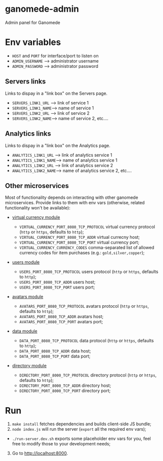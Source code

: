 ganomede-admin
================

Admin panel for Ganomede


# Env variables

 - `HOST` and `PORT` for interface/port to listen on
 - `ADMIN_USERNAME` --> administrator username
 - `ADMIN_PASSWORD` --> administrator password

## Servers links

Links to dispay in a "link box" on the Servers page.

 - `SERVERS_LINK1_URL` --> link of service 1
 - `SERVERS_LINK1_NAME`--> name of service 1
 - `SERVERS_LINK2_URL` --> link of service 2
 - `SERVERS_LINK2_NAME`--> name of service 2, etc....

## Analytics links

Links to dispay in a "link box" on the Analytics page.

 - `ANALYTICS_LINK1_URL` --> link of analytics service 1
 - `ANALYTICS_LINK1_NAME`--> name of analytics service 1
 - `ANALYTICS_LINK2_URL` --> link of analytics service 2
 - `ANALYTICS_LINK2_NAME`--> name of analytics service 2, etc....

## Other microservices

Most of functionality depends on interacting with other ganomede
microservices. Provide links to them with env vars (otherwise, related functionality won't be available):

 - [virtual currency module](https://github.com/j3k0/ganomede-virtualcurrency)
   - `VIRTUAL_CURRENCY_PORT_8080_TCP_PROTOCOL` virtual currency protocol (`http` or `https`, defaults to `http`);
   - `VIRTUAL_CURRENCY_PORT_8080_TCP_ADDR` virtual currecny host;
   - `VIRTUAL_CURRENCY_PORT_8080_TCP_PORT` virtual currency port;
   - `VIRTUAL_CURRENCY_CURRENCY_CODES` comma-separated list of allowed currency codes for item purchases (e.g.: `gold,silver,copper`);

- [users module](https://github.com/j3k0/ganomede-users)
   - `USERS_PORT_8080_TCP_PROTOCOL` users protocol (`http` or `https`, defaults to `http`);
   - `USERS_PORT_8080_TCP_ADDR` users host;
   - `USERS_PORT_8080_TCP_PORT` users port;

- [avatars module](https://github.com/j3k0/ganomede-avatars)
   - `AVATARS_PORT_8080_TCP_PROTOCOL` avatars protocol (`http` or `https`, defaults to `http`);
   - `AVATARS_PORT_8080_TCP_ADDR` avatars host;
   - `AVATARS_PORT_8080_TCP_PORT` avatars port;

- [data module](https://github.com/j3k0/ganomede-data)
   - `DATA_PORT_8080_TCP_PROTOCOL` data protocol (`http` or `https`, defaults to `http`);
   - `DATA_PORT_8080_TCP_ADDR` data host;
   - `DATA_PORT_8080_TCP_PORT` data port;

- [directory module](https://github.com/j3k0/ganomede-directory)
   - `DIRECTORY_PORT_8000_TCP_PROTOCOL` directory protocol (`http` or `https`, defaults to `http`);
   - `DIRECTORY_PORT_8000_TCP_ADDR` directory host;
   - `DIRECTORY_PORT_8000_TCP_PORT` directory port;

# Run

1. `make install` fetches dependencies and builds client-side JS bundle;
2. `node index.js` will run the server (`export` all the required env vars);
  - `./run-server.dev.sh` exports some placeholder env vars for you, feel free to modify those to your development needs;
3. Go to [http://localhost:8000](http://localhost:8000).
